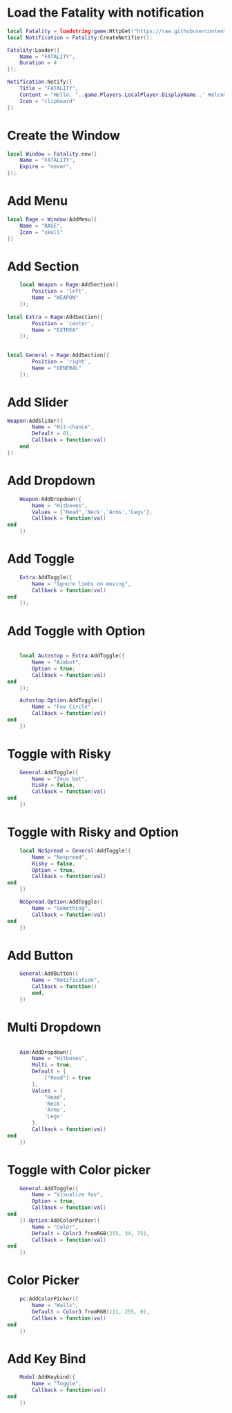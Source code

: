 # Load the Fatality with notification
```lua
local Fatality = loadstring(game:HttpGet("https://raw.githubusercontent.com/4lpaca-pin/Fatality/refs/heads/main/src/source.luau"))();
local Notification = Fatality:CreateNotifier();

Fatality:Loader({
	Name = "FATALITY",
	Duration = 4
});

Notification:Notify({
	Title = "FATALITY",
	Content = "Hello, "..game.Players.LocalPlayer.DisplayName..' Welcome back!',
	Icon = "clipboard"
})
```

# Create the Window
```lua
local Window = Fatality.new({
	Name = "FATALITY",
	Expire = "never",
});
```

# Add Menu
```lua
local Rage = Window:AddMenu({
	Name = "RAGE",
	Icon = "skull"
})
```

# Add Section
```lua
	local Weapon = Rage:AddSection({
		Position = 'left',
		Name = "WEAPON"
	});
	
local Extra = Rage:AddSection({
		Position = 'center',
		Name = "EXTREA"
	});
	

local General = Rage:AddSection({
		Position = 'right',
		Name = "GENERAL"
	});
```
# Add Slider
```lua
Weapon:AddSlider({
		Name = "Hit-chance",
		Default = 61,
		Callback = function(val)
	end
})
```
# Add Dropdown
```lua
	Weapon:AddDropdown({
		Name = "Hitboxes",
		Values = {"Head",'Neck','Arms','Legs'},
        Callback = function(val)
end
	})
```

# Add Toggle
```lua
	Extra:AddToggle({
		Name = "Ignore limbs on moving",
        Callback = function(val)
end
	});
```
# Add Toggle with Option
```lua
	
	local Autostop = Extra:AddToggle({
		Name = "Aimbot",
		Option = true;
        Callback = function(val)
end
	});

	Autostop.Option:AddToggle({
		Name = "Fov Circle",
        Callback = function(val)
end
	})
```
	

# Toggle with Risky
```lua
	General:AddToggle({
		Name = "Zeus bot",
		Risky = false,
        Callback = function(val)
end
	})
```
# Toggle with Risky and Option
```lua
	local NoSpread = General:AddToggle({
		Name = "Nospread",
		Risky = false,
		Option = true,
        Callback = function(val)
end
	})

	NoSpread.Option:AddToggle({
		Name = "Something",
        Callback = function(val)
end
	})
```
# Add Button
```lua
	General:AddButton({
		Name = "Notification",
		Callback = function()
		end,
	})
```
# Multi Dropdown
```lua
	
	Aim:AddDropdown({
		Name = "Hitboxes",
		Multi = true,
		Default = {
			["Head"] = true
		},
		Values = {
			"Head",
			'Neck',
			'Arms',
			'Legs'
		},
        Callback = function(val)
end
	})
```
# Toggle with Color picker
```lua
	General:AddToggle({
		Name = "Visualize fov",
		Option = true,
        Callback = function(val)
end
	}).Option:AddColorPicker({
		Name = "Color",
		Default = Color3.fromRGB(255, 34, 75),
        Callback = function(val)
end
	})
```
# Color Picker
```lua
	pc:AddColorPicker({
		Name = "Walls",
		Default = Color3.fromRGB(111, 255, 0),
        Callback = function(val)
end
	})
```
# Add Key Bind
```lua
	Model:AddKeybind({
		Name = "Toggle",
        Callback = function(val)
end
	})
```
